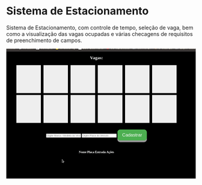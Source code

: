 # Sistema de Estacionamento

Sistema de Estacionamento, com controle de tempo, seleção de vaga, bem como a visualização das vagas ocupadas e várias checagens de requisitos de preenchimento de campos.

![](demo.gif)
